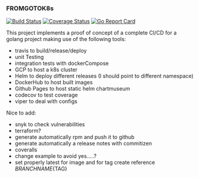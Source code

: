 ### FROMGOTOK8s
[![Build Status](https://travis-ci.org/gallo-cedrone/fromgotok8s.svg?branch=master)](https://travis-ci.org/gallo-cedrone/fromgotok8s)
[![Coverage Status](https://coveralls.io/repos/github/gallo-cedrone/fromgotok8s/badge.svg?branch=master)](https://coveralls.io/github/gallo-cedrone/fromgotok8s?branch=master)
[![Go Report Card](https://goreportcard.com/badge/github.com/gallo-cedrone/fromgotok8s)](https://goreportcard.com/report/github.com/gallo-cedrone/fromgotok8s)

This project implements a proof of concept of a complete CI/CD for a golang project making use of the following tools:

 - travis to build/release/deploy
 - unit Testing
 - integration tests with dockerCompose
 - GCP to host a k8s cluster
 - Helm to deploy different releases (I should point to different namespace)
 - DockerHub to host built images
 - Github Pages to host static helm chartmuseum
 - codecov to test coverage
 - viper to deal with configs

Nice to add:

 - snyk to check vulnerabilities
 - terraform?
 - generate automatically rpm and push it to github
 - generate automatically a release notes with commitizen
 - coveralls
 - change example to avoid yes.....?
 - set properly latest for image and for tag create reference ${BRANCHNAME}${TAG}